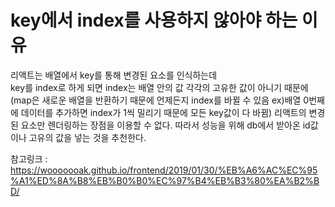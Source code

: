 key에서 index를 사용하지 않아야 하는 이유
=========================================
리액트는 배열에서 key를 통해 변경된 요소를 인식하는데  
key를 index로 하게 되면 index는 배열 안의 값 각각의 고유한 값이 아니기 때문에  
(map은 새로운 배열을 반환하기 때문에 언제든지 index를 바뀔 수 있음 ex)배열 0번째에 데이터를 추가하면 index가 1씩 밀리기 때문에 모든 key값이 다 바뀜) 
리액트의 변경된 요소만 렌더링하는 장점을 이용할 수 없다.
따라서 성능을 위해 db에서 받아온 id값이나 고유의 값을 넣는 것을 추천한다.


참고링크 : https://wooooooak.github.io/frontend/2019/01/30/%EB%A6%AC%EC%95%A1%ED%8A%B8%EB%B0%B0%EC%97%B4%EB%B3%80%EA%B2%BD/